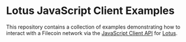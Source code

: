 # Lotus JavaScript Client Examples

This repository contains a collection of examples demonstrating
how to interact with a Filecoin network via the [JavaScript
Client
API](https://filecoin-shipyard.github.io/js-lotus-client/intro/intro.html)
for [Lotus](https://lotu.sh/).
